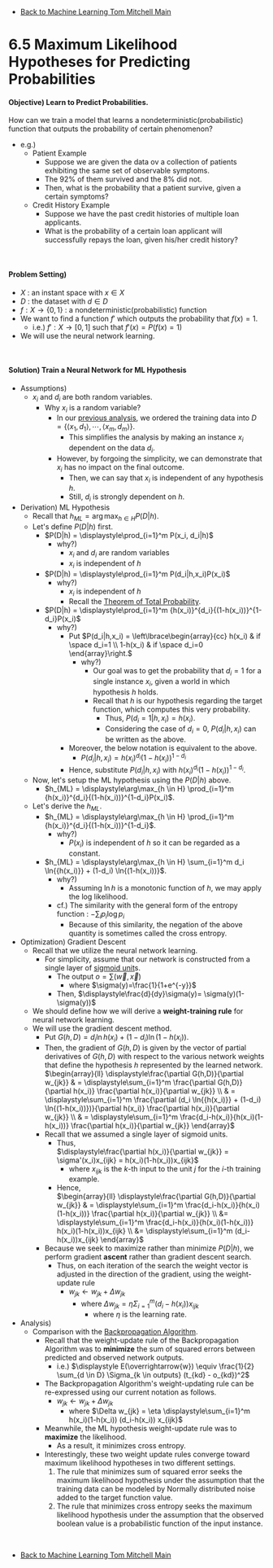 * [Back to Machine Learning Tom Mitchell Main](../../main.md)

# 6.5 Maximum Likelihood Hypotheses for Predicting Probabilities

#### Objective) Learn to Predict Probabilities.
How can we train a model that learns a nondeterministic(probabilistic) function that outputs the probability of certain phenomenon?
- e.g.)
  - Patient Example
    - Suppose we are given the data ov a collection of patients exhibiting the same set of observable symptoms.
    - The 92% of them survived and the 8% did not.
    - Then, what is the probability that a patient survive, given a certain symptoms?
  - Credit History Example
    - Suppose we have the past credit histories of multiple loan applicants.
    - What is the probability of a certain loan applicant will successfully repays the loan, given his/her credit history?

<br>

#### Problem Setting)
- $`X`$ : an instant space with $`x \in X`$
- $`D`$ : the dataset with $`d \in D`$
- $`f : X \rightarrow \lbrace 0, 1 \rbrace`$ : a nondeterministic(probabilistic) function
- We want to find a function $f'$ which outputs the probability that $`f(x)=1`$.
  - i.e.) $`f' : X \rightarrow [0,1]`$ such that $`f'(x) = P(f(x)=1)`$
- We will use the neural network learning.

<br>

#### Solution) Train a Neural Network for ML Hypothesis
- Assumptions)
  - $`x_i`$ and $`d_i`$ are both random variables.
    - Why $`x_i`$ is a random variable?
      - In our [previous analysis](../04/note.md#prop-bayesian-justification-for-least-squared-error-hypothesis), we ordered the training data into $`D=\lbrace \langle x_1, d_1 \rangle, \cdots, \langle x_m, d_m \rangle \rbrace`$.
        - This simplifies the analysis by making an instance $x_i$ dependent on the data $`d_i`$.
      - However, by forgoing the simplicity, we can demonstrate that $`x_i`$ has no impact on the final outcome.
        - Then, we can say that $`x_i`$ is independent of any hypothesis $`h`$.
        - Still, $`d_i`$ is strongly dependent on $`h`$.
- Derivation) ML Hypothesis
  - Recall that $`h_{ML} = \displaystyle \arg\max_{h \in H} P(D|h)`$.
  - Let's define $`P(D|h)`$ first.
    - $`P(D|h) = \displaystyle\prod_{i=1}^m P(x_i, d_i|h)`$
      - why?)
        - $`x_i`$ and $`d_i`$ are random variables 
        - $`x_i`$ is independent of $`h`$
    - $`P(D|h) = \displaystyle\prod_{i=1}^m P(d_i|h,x_i)P(x_i)`$
      - why?)
        - $x_i$ is independent of $h$
        - Recall the [Theorem of Total Probability](../02/note.md#theorem-theorem-of-total-probability).
    - $`P(D|h) = \displaystyle\prod_{i=1}^m {h(x_i)}^{d_i}{(1-h(x_i))}^{1-d_i}P(x_i)`$
      - why?)
        - Put $`P(d_i|h,x_i) = \left\lbrace\begin{array}{cc} h(x_i) & if \space d_i=1 \\ 1-h(x_i) & if \space d_i=0 \end{array}\right.`$
          - why?)
            - Our goal was to get the probability that $`d_i=1`$ for a single instance $`x_i`$, given a world in which hypothesis $`h`$ holds.
            - Recall that $h$ is our hypothesis regarding the target function, which computes this very probability.
              - Thus, $`P(d_i=1|h,x_i)=h(x_i)`$.
              - Considering the case of $`d_i=0`$, $`P(d_i|h,x_i)`$ can be written as the above.
        - Moreover, the below notation is equivalent to the above.
          - $`P(d_i|h,x_i) = {h(x_i)}^{d_i}{(1-h(x_i))}^{1-d_i}`$
        - Hence, substitute $`P(d_i|h,x_i)`$ with $`{h(x_i)}^{d_i}{(1-h(x_i))}^{1-d_i}`$.
  - Now, let's setup the ML hypothesis using the $P(D|h)$ above.
    - $`h_{ML} = \displaystyle\arg\max_{h \in H} \prod_{i=1}^m {h(x_i)}^{d_i}{(1-h(x_i))}^{1-d_i}P(x_i)`$.
  - Let's derive the $`h_{ML}`$.
    - $h_{ML} = \displaystyle\arg\max_{h \in H} \prod_{i=1}^m {h(x_i)}^{d_i}{(1-h(x_i))}^{1-d_i}$.
      - why?)
        - $`P(x_i)`$ is independent of $h$ so it can be regarded as a constant.
    - $`h_{ML} = \displaystyle\arg\max_{h \in H} \sum_{i=1}^m d_i \ln{{h(x_i)}} + (1-d_i) \ln{(1-h(x_i))}`$.
      - why?)
        - Assuming $`\ln{h}`$ is a monotonic function of $h$, we may apply the log likelihood.
      - cf.) The similarity with the general form of the entropy function : $`-\displaystyle\sum_i p_i \log{p_i}`$
        - Because of this similarity, the negation of the above quantity is sometimes called the cross entropy.
- Optimization) Gradient Descent
  - Recall that we utilize the neural network learning.
    - For simplicity, assume that our network is constructed from a single layer of [sigmoid unit](../../ch04/05/note.md#concept-sigmoid-unit)s.
      - The output $`o=\displaystyle\sum(\overrightarrow{w}, \overrightarrow{x})`$
        - where $`\sigma(y)=\frac{1}{1+e^{-y}}`$
      - Then, $`\displaystyle\frac{d}{dy}\sigma(y)= \sigma(y)(1-\sigma(y))`$
  - We should define how we will derive a **weight-training rule** for neural network learning.
  - We will use the gradient descent method.
    - Put $`G(h,D) = d_i \ln{{h(x_i)}} + (1-d_i) \ln{(1-h(x_i))}`$.
    - Then, the gradient of $`G(h, D)`$ is given by the vector of partial derivatives of $`G(h, D)`$ with respect to the various network weights that define the hypothesis $h$ represented by the learned network.   
    $`\begin{array}{ll} \displaystyle\frac{\partial G(h,D)}{\partial w_{jk}} 
    & = \displaystyle\sum_{i=1}^m \frac{\partial G(h,D)}{\partial h(x_i)} \frac{\partial h(x_i)}{\partial w_{jk}} \\ 
    & = \displaystyle\sum_{i=1}^m \frac{\partial (d_i \ln{{h(x_i)}} + (1-d_i) \ln{(1-h(x_i))})}{\partial h(x_i)} \frac{\partial h(x_i)}{\partial w_{jk}} \\ 
    & = \displaystyle\sum_{i=1}^m \frac{d_i-h(x_i)}{h(x_i)(1-h(x_i))} \frac{\partial h(x_i)}{\partial w_{jk}}  \end{array}`$
    - Recall that we assumed a single layer of sigmoid units.
      - Thus,    
        $`\displaystyle\frac{\partial h(x_i)}{\partial w_{jk}} = \sigma'(x_i)x_{ijk} = h(x_i)(1-h(x_i))x_{ijk}`$
        - where $`x_{ijk}`$ is the $k$-th input to the unit $`j`$ for the $`i`$-th training example.
      - Hence,   
      $`\begin{array}{ll} \displaystyle\frac{\partial G(h,D)}{\partial w_{jk}} & = \displaystyle\sum_{i=1}^m \frac{d_i-h(x_i)}{h(x_i)(1-h(x_i))} \frac{\partial h(x_i)}{\partial w_{jk}} \\ &= \displaystyle\sum_{i=1}^m \frac{d_i-h(x_i)}{h(x_i)(1-h(x_i))} h(x_i)(1-h(x_i))x_{ijk}  \\ &= \displaystyle\sum_{i=1}^m (d_i-h(x_i))x_{ijk} \end{array}`$
    - Because we seek to maximize rather than minimize $`P(D|h)`$, we perform gradient **ascent** rather than gradient descent search.
      - Thus, on each iteration of the search the weight vector is adjusted in the direction of the gradient, using the weight-update rule
        - $`w_{jk} \leftarrow w_{jk} + \Delta w_{jk}`$
          - where $`\Delta w_{jk} = \eta \Sigma_{i=1}^m(d_i-h(x_i)) x_{ijk}`$
            - where $`\eta`$ is the learning rate.
- Analysis)
  - Comparison with the [Backpropagation Algorithm](../../ch04/05/note.md#452-the-backpropagation-algorithm).
    - Recall that the weight-update rule of the Backpropagation Algorithm was to **minimize** the sum of squared errors between predicted and observed network outputs.
      - i.e.) $`\displaystyle E(\overrightarrow{w}) \equiv \frac{1}{2} \sum_{d \in D} \Sigma_{k \in outputs} (t_{kd} - o_{kd})^2`$
    - The Backpropagation Algorithm's weight-updating rule can be re-expressed using our current notation as follows.
      - $`w_{jk} \leftarrow w_{jk} + \Delta w_{jk}`$
        - where $`\Delta w_{jk} = \eta \displaystyle\sum_{i=1}^m h(x_i)(1-h(x_i)) (d_i-h(x_i)) x_{ijk}`$
    - Meanwhile, the ML hypothesis weight-update rule was to **maximize** the likelihood.
      - As a result, it minimizes cross entropy.
    - Interestingly, these two weight update rules converge toward maximum likelihood hypotheses in two different settings.
      1. The rule that minimizes sum of squared error seeks the maximum likelihood hypothesis under the assumption that the training data can be modeled by Normally distributed noise added to the target function value. 
      2. The rule that minimizes cross entropy seeks the maximum likelihood hypothesis under the assumption that the observed boolean value is a probabilistic function of the input instance. 





<br>

* [Back to Machine Learning Tom Mitchell Main](../../main.md)